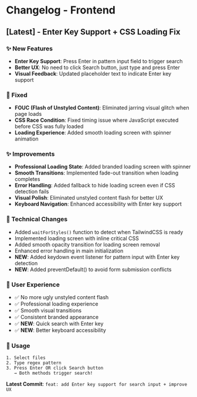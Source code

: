 # Changelog - Frontend

## [Latest] - Enter Key Support + CSS Loading Fix

### ✨ New Features
- **Enter Key Support**: Press Enter in pattern input field to trigger search
- **Better UX**: No need to click Search button, just type and press Enter
- **Visual Feedback**: Updated placeholder text to indicate Enter key support

### 🐛 Fixed
- **FOUC (Flash of Unstyled Content)**: Eliminated jarring visual glitch when page loads
- **CSS Race Condition**: Fixed timing issue where JavaScript executed before CSS was fully loaded
- **Loading Experience**: Added smooth loading screen with spinner animation

### ✨ Improvements
- **Professional Loading State**: Added branded loading screen with spinner
- **Smooth Transitions**: Implemented fade-out transition when loading completes
- **Error Handling**: Added fallback to hide loading screen even if CSS detection fails
- **Visual Polish**: Eliminated unstyled content flash for better UX
- **Keyboard Navigation**: Enhanced accessibility with Enter key support

### 🔧 Technical Changes
- Added `waitForStyles()` function to detect when TailwindCSS is ready
- Implemented loading screen with inline critical CSS
- Added smooth opacity transition for loading screen removal
- Enhanced error handling in main initialization
- **NEW**: Added keydown event listener for pattern input with Enter key detection
- **NEW**: Added preventDefault() to avoid form submission conflicts

### 📱 User Experience
- ✅ No more ugly unstyled content flash
- ✅ Professional loading experience  
- ✅ Smooth visual transitions
- ✅ Consistent branded appearance
- ✅ **NEW**: Quick search with Enter key
- ✅ **NEW**: Better keyboard accessibility

### 🎯 Usage
```
1. Select files
2. Type regex pattern
3. Press Enter OR click Search button
   → Both methods trigger search!
```

**Latest Commit**: `feat: add Enter key support for search input + improve UX` 